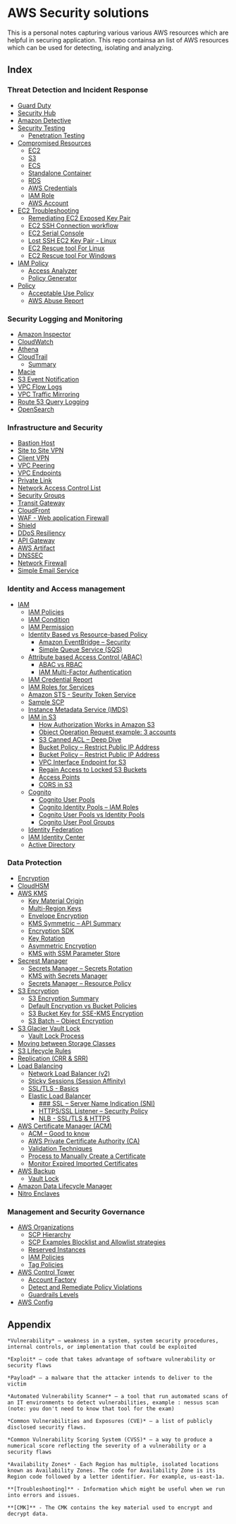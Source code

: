 # AWS Security solutions

This is a personal notes capturing various various AWS resources which are helpful in securing application. This repo containsa an list of AWS resources which can be used for detecting, isolating and analyzing.

## Index

### Threat Detection and Incident Response

- [Guard Duty](./guard_duty/README.md)
- [Security Hub](./security-hub/README.md)
- [Amazon Detective](./detective/README.md)
- [Security Testing](./security-testing/README.md)
  - [Penetration Testing](./security-testing/README.md#penetration-testing)
- [Compromised Resources](./compromised-resources/README.md)
  - [EC2](./compromised-resources/README.md#compromised-ec2-instance)
  - [S3](./compromised-resources/README.md#compromised-s3-bucket)
  - [ECS](./compromised-resources/README.md#compromised-ecs-cluster)
  - [Standalone Container](./compromised-resources/README.md#compromised-standalone-container)
  - [RDS](./compromised-resources/README.md#compromised-rds-instance)
  - [AWS Credentials](./compromised-resources/README.md#compromised-aws-credentials)
  - [IAM Role](./compromised-resources/README.md#compromised-iam-role)
  - [AWS Account](./compromised-resources/README.md#compromised-aws-account)
- [EC2 Troubleshooting](./EC2/README.md)
  - [Remediating EC2 Exposed Key Pair](./EC2/README.md#remediating-ec2-exposed-key-pair)
  - [EC2 SSH Connection workflow](./EC2/README.md#ec2-ssh-connection-workflow)
  - [EC2 Serial Console](./EC2/README.md#ec2-serial-console)
  - [Lost SSH EC2 Key Pair - Linux](./EC2/README.md#lost-ssh-ec2-key-pair-linux)
  - [EC2 Rescue tool For Linux](./EC2/README.md#for-linux)
  - [EC2 Rescue tool For Windows](./EC2/README.md#for-windows)
- [IAM Policy](./IAM/README.md)
  - [Access Analyzer](./IAM/README.md#iam-access-analyzer)
  - [Policy Generator](./IAM/README.md#iam-access-analyzer-policy-generation)
- [Policy](./policy/README.md)
  - [Acceptable Use Policy](./policy/README.md#acceptable-use-policy)
  - [AWS Abuse Report](./policy/README.md#aws-abuse-report)

### Security Logging and Monitoring

- [Amazon Inspector](./inspectod/README.md)
- [CloudWatch](./cloudwatch/README.md)
- [Athena](./athena/README.md)
- [CloudTrail](./cloudtrail/README.md)
  - [Summary](./cloudtrail/README.md#summary-monitor-account-activity)
- [Macie](./macie/README.md)
- [S3 Event Notification](./s3/event-notifications/README.md)
- [VPC Flow Logs](./vpc/flow-logs/README.md)
- [VPC Traffic Mirroring](./vpc/traffic-mirroring/README.md)
- [Route 53 Query Logging](./route53/README.md)
- [OpenSearch](./opensearch/README.md)

### Infrastructure and Security

- [Bastion Host](./infrastructure-and-security/README.md#bastion-host)
- [Site to Site VPN](./infrastructure-and-security/README.md#site-to-site-vpn)
- [Client VPN](./infrastructure-and-security/README.md#client-vpn)
- [VPC Peering](./infrastructure-and-security/README.md#vpc-peering)
- [VPC Endpoints](./vpc/endpoints/README.md)
- [Private Link](./vpc/private-link/README.md)
- [Network Access Control List](./security_groups_NACLs/README.md#network-access-control-list)
- [Security Groups](./security_groups_NACLs/README.md#security-group-vs.-nacls)
- [Transit Gateway](./transit-gateway/README.md)
- [CloudFront](./cloudfront/README.md)
- [WAF - Web application Firewall](./firewall-and-shield/README.md#aws-waf–web-application-firewall)
- [Shield](./firewall-and-shield/README.md#aws-shield)
- [DDoS Resiliency](./firewall-and-shield/README.md#aws-best-practices-for-ddos-resiliency)
- [API Gateway](./api-gateway/README.md#api-gateway)
- [AWS Artifact](./api-gateway/README.md#aws-artifacts-(not-really-a-service))
- [DNSSEC](./route53/README.md#dns-security-extensions-(dnssec))
- [Network Firewall](./firewall-and-shield/README.md#aws-network-firewall)
- [Simple Email Service](./simple-email-service/README.md)

### Identity and Access management

- [IAM](./iam/README.md)
  - [IAM Policies](./iam/README.md#)
  - [IAM Condition](./iam/README.md#)
  - [IAM Permission](./iam/README.md#)
  - [Identity Based vs Resource-based Policy](./iam/README.md#)
    - [Amazon EventBridge – Security](./event-bridge/README.md#amazon-eventbridge–security)
    - [Simple Queue Service (SQS)](./sqs/README.md#sqs-queue-access-policy)
  - [Attribute based Access Control (ABAC)](./iam/access_control/README.md#abac–attribute-based-access-control)
    - [ABAC vs RBAC](./iam/access_control/README.md#abac-vs.-rbac)
    - [IAM Multi-Factor Authentication](./iam/access_control/README.md#multi-factor-authentication-mfa)
  - [IAM Credential Report](./iam/access_control/README.md#iam-credentials-report)
  - [IAM Roles for Services](./iam/access_control/README.md#iam-roles-for-services)
  - [Amazon STS - Seurity Token Service](./iam/sts/README.md#amazon-sts-seurity-token-service)
  - [Sample SCP](./iam/sts/README.md#sample-scp)
  - [Instance Metadata Service (IMDS)](./iam/instance_metadata_service_imds/README.md#aws-ec2-instance-metadata-service-(imds))
  - [IAM in S3](./iam/s3/README.md#iam-in-s3)
    - [How Authorization Works in Amazon S3](./iam/s3/README.md#how-authorization-works-in-amazon-s3)
    - [Object Operation Request example: 3 accounts](./iam/s3/README.md#object-operation-request-example:-3-accounts)
    - [S3 Canned ACL – Deep Dive](./iam/s3/README.md#s3-canned-acl–deep-dive)
    - [Bucket Policy – Restrict Public IP Address](./iam/s3/README.md#s3-bucket-policy–restrict-public-ip-address)
    - [Bucket Policy – Restrict Public IP Address](./iam/s3/README.md#s3-bucket-policy–restrict-public-ip-address)
    - [VPC Interface Endpoint for S3](./iam/s3/README.md#vpc-interface-endpoint-for-s3)
    - [Regain Access to Locked S3 Buckets](./iam/s3/README.md#regain-access-to-locked-s3-buckets)
    - [Access Points](./iam/s3/README.md#s3–access-points)
    - [CORS in S3](./iam/s3/README.md#what-is-cors)
  - [Cognito](./iam/cognito/README.md)
    - [Cognito User Pools](./iam/cognito/README.md#cognito-user-pools-(cup)–user-features)
    - [Cognito Identity Pools – IAM Roles](./iam/cognito/README.md#cognito-identity-pools–iam-roles)
    - [Cognito User Pools vs Identity Pools](./iam/cognito/README.md#cognito-user-pools-vs-identity-pools)
    - [Cognito User Pool Groups](./iam/cognito/README.md#cognito-user-pool-groups)
  - [Identity Federation](./iam/identity/README.md#identity-federation-in-aws)
  - [IAM Identity Center](./iam/identity/README.md#aws-iam-identity-center)
  - [Active Directory](./iam/active_directory/README.md#active-directory)

### Data Protection

- [Encryption](./data_protection/README.md#why-encryption?)
- [CloudHSM](./cloudhsm/README.md#cloudhsm)
- [AWS KMS](./kms/README.md#aws-kms-(key-management-service))
  - [Key Material Origin](./kms/README.md#kms-key-material-origin)
  - [Multi-Region Keys](./kms/README.md#kms-multi-region-keys)
  - [Envelope Encryption](./kms/README.md#envelope-encryption)
  - [KMS Symmetric – API Summary](./kms/README.md#kms-symmetric–api-summary)
  - [Encryption SDK](./kms/README.md#encryption-sdk)
  - [Key Rotation](./kms/README.md#key-rotation)
  - [Asymmetric Encryption](./kms/README.md#asymmetric-encryption)
  - [KMS with SSM Parameter Store](./kms/README.md#kms-with-ssm-parameter-store)
- [Secrest Manager](./secrets_manager/README.md)
  - [Secrets Manager – Secrets Rotation](./secrets_manager/README.md#secrets-manager–secrets-rotation)
  - [KMS with Secrets Manager](./secrets_manager/README.md#kms-with-secrets-manager)
  - [Secrets Manager – Resource Policy](./secrets_manager/README.md#secrets-manager–resource-policy)
- [S3 Encryption](./s3/encryption/README.md#object-encryption)
  - [S3 Encryption Summary](./s3/encryption/README.md#s3-encryption-for-objects-summary)
  - [Default Encryption vs Bucket Policies](./s3/encryption/README.md#amazon-s3–default-encryption-vs.-bucket-policies)
  - [S3 Bucket Key for SSE-KMS Encryption](./s3/encryption/README.md#s3-bucket-key-for-sse-kms-encryption)
  - [S3 Batch – Object Encryption](./s3/encryption/README.md#s3-batch–object-encryption)
- [S3 Glacier Vault Lock](./s3/README.md#s3-glacier-vault-lock)
  - [Vault Lock Process](./s3/README.md#vault-lock-process)
- [Moving between Storage Classes](./s3/README.md#moving-between-storage-classes)
- [S3 Lifecycle Rules](./s3/README.md#lifecycle-rules)
- [Replication (CRR & SRR)](./s3/README.md#replication-(crr-&-srr))
- [Load Balancing](./load_balancing/README.md#load-balancing)
  - [Network Load Balancer (v2)](./load_balancing/README.md#network-load-balancer-(v2))
  - [Sticky Sessions (Session Affinity)](./load_balancing/README.md#sticky-sessions-(session-affinity))
  - [SSL/TLS - Basics](./load_balancing/README.md#ssl/tls-basics)
  - [Elastic Load Balancer](./load_balancing/README.md#elastic-load-balancer)
    - [### SSL – Server Name Indication (SNI)](./load_balancing/README.md#elastic-load-balancer)
    - [HTTPS/SSL Listener – Security Policy](./load_balancing/README.md#https/ssl-listener–security-policy)
    - [NLB - SSL/TLS & HTTPS](./load_balancing/README.md#nlb-ssl/tls-&-https)
- [AWS Certificate Manager (ACM)](./acm/README.md#aws-certificate-manager-(acm))
  - [ACM – Good to know](./acm/README.md#acm–good-to-know)
  - [AWS Private Certificate Authority (CA)](./acm/README.md#aws-private-certificate-authority-(ca))
  - [Validation Techniques](./acm/README.md#validation-techniques)
  - [Process to Manually Create a Certificate](./acm/README.md#process-to-manually-create-a-certificate)
  - [Monitor Expired Imported Certificates](./acm/README.md#monitor-expired-imported-certificates)
- [AWS Backup](./data_protection/README.md#aws-backup)
  - [Vault Lock](./data_protection/README.md#vault-lock)
- [Amazon Data Lifecycle Manager](./data_protection/README.md#amazon-data-lifecycle-manager)
- [Nitro Enclaves](./data_protection/README.md#nitro-enclaves)

### Management and Security Governance

- [AWS Organizations](./organizations_and_accout_tower/README.md#aws-organizations)
  - [SCP Hierarchy](./organizations_and_accout_tower/README.md#scp-hierarchy)
  - [SCP Examples Blocklist and Allowlist strategies](./organizations_and_accout_tower/README.md#scp-examples-blocklist-and-allowlist-strategies)
  - [Reserved Instances](./organizations_and_accout_tower/README.md#reserved-instances)
  - [IAM Policies](./organizations_and_accout_tower/README.md#iam-policies)
  - [Tag Policies](./organizations_and_accout_tower/README.md#tag-policies)
- [AWS Control Tower](./organizations_and_accout_tower/README.md#aws-control-tower)
  - [Account Factory](./organizations_and_accout_tower/README.md#account-factory)
  - [Detect and Remediate Policy Violations](./organizations_and_accout_tower/README.md#detect-and-remediate-policy-violations)
  - [Guardrails Levels](./organizations_and_accout_tower/README.md#guardrails-levels)
- [AWS Config](./config_cost_explorer/README.md#aws-config)


## Appendix

    *Vulnerability* – weakness in a system, system security procedures, internal controls, or implementation that could be exploited

    *Exploit* – code that takes advantage of software vulnerability or security flaws

    *Payload* – a malware that the attacker intends to deliver to the victim

    *Automated Vulnerability Scanner* – a tool that run automated scans of an IT environments to detect vulnerabilities, example : nessus scan (note: you don't need to know that tool for the exam)

    *Common Vulnerabilities and Exposures (CVE)* – a list of publicly disclosed security flaws.

    *Common Vulnerability Scoring System (CVSS)* – a way to produce a numerical score reflecting the severity of a vulnerability or a security flaws

    *Availability Zones* - Each Region has multiple, isolated locations known as Availability Zones. The code for Availability Zone is its Region code followed by a letter identifier. For example, us-east-1a.

    **[Troubleshooting]** - Information which might be useful when we run into errors and issues.

    **[CMK]** - The CMK contains the key material used to encrypt and decrypt data.
